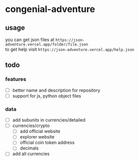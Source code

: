 # congenial-adventure

## usage

you can get json files at `https://json-adventure.vercel.app/folder/file.json`  
to get help visit `https://json-adventure.vercel.app/help.json`  

## todo

### features

- [ ] better name and description for repository  
- [ ] support for js, python object files  

### data

- [ ] add subunits in currencies/detailed  
- [ ] currencies/crypto  
  - [ ] add official website  
  - [ ] explorer website  
  - [ ] official coin token address  
  - [ ] decimals  
- [ ] add all currencies  
